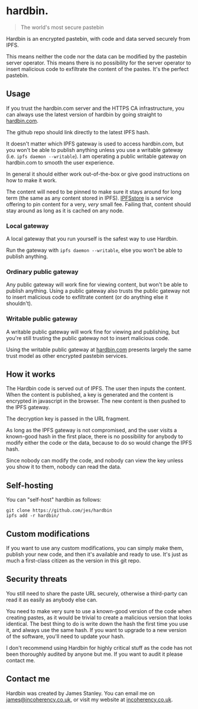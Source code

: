 # hardbin.

> The world's most secure pastebin

Hardbin is an encrypted pastebin, with code and data served securely from IPFS.

This means neither the code nor the data can be modified by the pastebin server operator. This means
there is no possibility for the server operator to insert malicious code to exfiltrate the content
of the pastes. It's the perfect pastebin.

## Usage
If you trust the hardbin.com server and the HTTPS CA infrastructure, you can always use the latest version of hardbin by going straight to [hardbin.com](https://hardbin.com/).

The github repo should link directly to the latest IPFS hash.

It doesn't matter which IPFS gateway is used to access hardbin.com, but you won't be able to publish anything unless you use a writable gateway (i.e. ```ipfs daemon --writable```). I am operating a public writable gateway on hardbin.com to smooth the user experience.

In general it should either work out-of-the-box or give good instructions on how to make it work.

The content will need to be pinned to make sure it stays around for long term (the same as any content stored in IPFS). [IPFSstore](https://ipfsstore.it/) is a service offering to pin content for a very, *very* small fee. Failing that, content should stay around as long as it is cached on any node.

### Local gateway

A local gateway that you run yourself is the safest way to use Hardbin.

Run the gateway with ```ipfs daemon --writable```, else you won't be able to publish anything.

### Ordinary public gateway

Any public gateway will work fine for viewing content, but won't be able to publish anything. Using a public gateway also trusts the public gateway not to insert malicious code to exfiltrate content (or do anything else it shouldn't).

### Writable public gateway

A writable public gateway will work fine for viewing and publishing, but you're still trusting the public gateway not to insert malicious code.

Using the writable public gateway at [hardbin.com](https://hardbin.com/) presents largely the same trust model as other encrypted pastebin services.

## How it works

The Hardbin code is served out of IPFS. The user then inputs the content. When the content is published, a key is generated and the content is encrypted in javascript in the browser. The new content is then pushed to the IPFS gateway.

The decryption key is passed in the URL fragment.

As long as the IPFS gateway is not compromised, and the user visits a known-good hash in the first place, there is no possibility for anybody to modify either the code or the data, because to do so would change the IPFS hash.

Since nobody can modify the code, and nobody can view the key unless you show it to them, nobody can read the data.

## Self-hosting

You can "self-host" hardbin as follows:

    git clone https://github.com/jes/hardbin
    ipfs add -r hardbin/

## Custom modifications

If you want to use any custom modifications, you can simply make them, publish your new code, and then it's available and ready to use. It's just as much a first-class citizen as the version in this git repo.

## Security threats

You still need to share the paste URL securely, otherwise a third-party can read it as easily as anybody else can.

You need to make very sure to use a known-good version of the code when creating pastes, as it would be trivial to create a malicious version that looks identical. The best thing to do is write down the hash the first time you use it, and always use the same hash. If you want to upgrade to a new version of the software, you'll need to update your hash.

I don't recommend using Hardbin for highly critical stuff as the code has not been thoroughly audited by anyone but me. If you want to audit it please contact me.

## Contact me

Hardbin was created by James Stanley. You can email me on [james@incoherency.co.uk](mailto:james@incoherency.co.uk), or visit my website at [incoherency.co.uk](http://incoherency.co.uk/).
